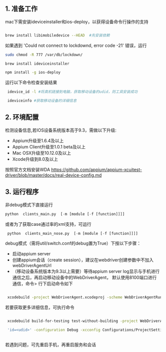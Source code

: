 ## 1. 准备工作


mac下需安装ideviceinstaller和ios-deploy，以获得设备命令行操作的支持


 ```bash

 brew install libimobiledevice --HEAD  #先安装依赖

 ```

 如果遇到  'Could not connect to lockdownd, error code -21' 错误，运行
 ```bash 
 sudo chmod -R 777 /var/db/lockdown/
 
brew install ideviceinstaller

 npm install -g ios-deploy
 ```

运行以下命令检查安装结果
```bash
 idevice_id -l #将真机链接到电脑，获取移动设备的udid，则工具安装成功

 ideviceinfo #获取移动设备的详细信息
```


## 2. 环境配置

 检测设备信息,若IOS设备系统版本高于9.3，需做以下升级:

 - Appium升级至1.6.4及以上
 - Appium Client升级至1.0.1 beta及以上
 - Mac OSX升级至10.12.0及以上
 - Xcode升级到8.0及以上

 按照官方文档安装WDA https://github.com/appium/appium-xcuitest-driver/blob/master/docs/real-device-config.md


## 3. 运行程序
  非debug模式下直接运行  
  ```python
  python  clients_main.py  [-m [module [-f [function]]]] 
  ```
 或者为了获取case通过率的xml支持，可运行
 ```python
  python  clients_main_nose.py  [-m [module [-f [function]]]] 
 ```
 debug模式（需将util/switch.conf的debug置为True）下按以下步骤：
 
 - 启动appium server
 - 创建appium会话（create session），建议在webdriver创建参数中不加入webDriverAgentUrl
 - （移动设备系统版本为9.3以上需要）等待appium server log显示与手机进行通信之后，再启动移动设备中的WebDriverAgent， 默认使用8100端口进行通信，命令> 行下启动命令如下

```bash

 xcodebuild -project WebDriverAgent.xcodeproj -scheme WebDriverAgentRunner -destination 'id=<udid>' test

```
若要获取更多详细信息，可执行命令
```bash

 xcodebuild build-for-testing test-without-building -project WebDriverAgent.xcodeproj -scheme WebDriverAgentRunner -destination 

 'id=<udid>' -configuration Debug -xcconfig Configurations/ProjectSettings.xcconfig
 
```

若遇到问题，可先重启手机，再重启服务和会话


